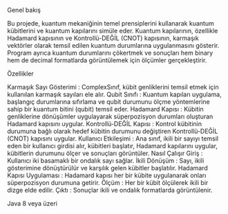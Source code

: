 Genel bakış

Bu projede, kuantum mekaniğinin temel prensiplerini kullanarak kuantum kübitlerini ve kuantum kapılarını simüle eder. Kuantum kapılarının, özellikle Hadamard kapısının ve Kontrollü-DEĞİL (CNOT) kapısının, karmaşık vektörler olarak temsil edilen kuantum durumlarına uygulanmasını gösterir. Program ayrıca kuantum durumlarını çökertmek ve sonuçları hem binary hem de decimal formatlarda görüntülemek için ölçümler gerçekleştirir.

Özellikler

Karmaşık Sayı Gösterimi : ComplexSınıf, kübit genliklerini temsil etmek için kullanılan karmaşık sayıları ele alır.
Qubit Sınıfı : Kuantum kapıları uygulama, başlangıç ​​durumlarına sıfırlama ve qubit durumunu ölçme yöntemlerine sahip bir kuantum bitini (qubit) temsil eder.
Hadamard Kapısı : Kübitin genliklerine dönüşümler uygulayarak süperpozisyon durumları oluşturan Hadamard kapısını uygular.
Kontrollü-DEĞİL Kapısı : Kontrol kübitinin durumuna bağlı olarak hedef kübitin durumunu değiştiren Kontrollü-DEĞİL (CNOT) kapısını uygular.
Kullanıcı Etkileşimi : Ana sınıf, ikili bir sayıyı temsil eden bir kullanıcı girdisi alır, kübitleri başlatır, Hadamard kapılarını uygular, kübitlerin durumunu ölçer ve sonuçları görüntüler.
Nasıl Çalışır
Giriş : Kullanıcı iki basamaklı bir ondalık sayı sağlar.
İkili Dönüşüm : Sayı, ikili gösterimine dönüştürülür ve karşılık gelen kübitler başlatılır.
Hadamard Kapısı Uygulaması : Hadamard kapısı her bir kübite uygulanarak onları süperpozisyon durumuna getirir.
Ölçüm : Her bir kübit ölçülerek ikili bir dizge elde edilir.
Çıktı : Sonuçlar ikili ve ondalık formatlarda görüntülenir.


Java 8 veya üzeri




